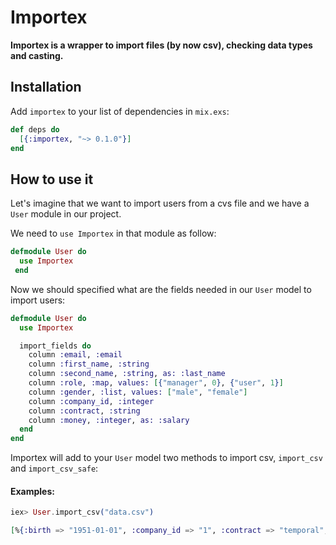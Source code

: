 # Importex

**Importex is a wrapper to import files (by now csv), checking data types and casting.**

## Installation

Add `importex` to your list of dependencies in `mix.exs`:

```elixir
def deps do
  [{:importex, "~> 0.1.0"}]
end
```

## How to use it

Let's imagine that we want to import users from a cvs file and we have a `User` module in our project.

We need to `use Importex` in that module as follow:

```elixir
defmodule User do
  use Importex
 end
```

Now we should specified what are the fields needed in our `User` model to import users:

```elixir
defmodule User do
  use Importex

  import_fields do
    column :email, :email
    column :first_name, :string
    column :second_name, :string, as: :last_name
    column :role, :map, values: [{"manager", 0}, {"user", 1}]
    column :gender, :list, values: ["male", "female"]
    column :company_id, :integer
    column :contract, :string
    column :money, :integer, as: :salary
  end
end
```

Importex will add to your `User` model two methods to import csv, `import_csv`
and `import_csv_safe`:

#### Examples:

```elixir
iex> User.import_csv("data.csv")
````
```elixir
[%{:birth => "1951-01-01", :company_id => "1", :contract => "temporal", :email => "akseli.murto@example.com", :first_name => "Akseli", :gender => "male", :last_name => "Murto", :role => "0", :salary => "40000"}]
```

